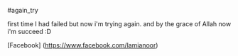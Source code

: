 #again_try

first time I had failed
but now i'm trying again.
and by the grace of Allah now i'm succeed :D

[Facebook] (https://www.facebook.com/lamianoor)
